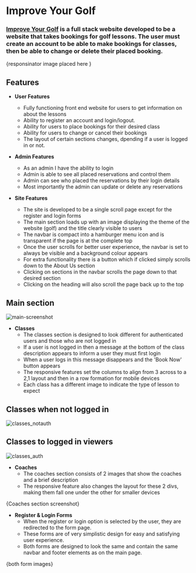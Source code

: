 # Improve Your Golf

### [Improve Your Golf](https://www.example.com) is a full stack website developed to be a website that takes bookings for golf lessons. The user must create an account to be able to make bookings for classes, then be able to change or delete their placed booking.

{responsinator image placed here }

## **Features**

- **User Features** 
  - Fully functioning front end website for users to get information on about the lessons
  - Ability to register an account and login/logout.
  - Ability for users to place bookings for their desired class
  - Ability for users to change or cancel their bookings
  - The layout of certain sections changes, dpending if a user is logged in or not.

- **Admin Features**
  - As an admin I have the ability to login 
  - Admin is able to see all placed reservations and control them
  - Admin can see who placed the reservations by their login details
  - Most importantly the admin can update or delete any reservations

- **Site Features**
  - The site is developed to be a single scroll page except for the register and login forms
  - The main section loads up with an image displaying the theme of the website (golf) and the title clearly visible to users
  - The navbar is compact into a hamburger menu icon and is transparent if the page is at the complete top
  - Once the user scrolls for better user experience, the navbar is set to always be visible and a background colour appears
  - For extra functionality there is a button which if clicked simply scrolls down to the About Us section
  - Clicking on sections in the navbar scrolls the page down to that desired section
  - Clicking on the heading will also scroll the page back up to the top

## Main section
![main-screenshot](https://user-images.githubusercontent.com/97538312/201192933-98a6b956-1bc9-43e9-84d8-8ba22933ffd2.jpg)


- **Classes**
  - The classes section is designed to look different for authenticated users and those who are not logged in
  - If a user is not logged in then a message at the bottom of the class description appears to inform a user they must first login
  - When a user logs in this message disappears and the 'Book Now' button appears
  - The responsive features set the columns to align from 3 across to a 2,1 layout and then in a row formation for mobile devices
  - Each class has a different image to indicate the type of lesson to expect

## Classes when not logged in 
![classes_notauth](https://user-images.githubusercontent.com/97538312/201193183-2252d2ed-a915-4d1d-b734-fa61ae8fb172.jpg)

## Classes to logged in viewers 
![classes_auth](https://user-images.githubusercontent.com/97538312/201193253-d616c879-8851-4726-9fb6-ada64418b095.jpg)


- **Coaches**
  - The coaches section consists of 2 images that show the coaches and a brief description
  - The responsive feature also changes the layout for these 2 divs, making them fall one under the other for smaller devices

{Coaches section screenshot}

- **Register & Login Forms**
  - When the register or login option is selected by the user, they are redirected to the form page.
  - These forms are of very simplistic design for easy and satisfying user experience.
  - Both forms are designed to look the same and contain the same navbar and footer elements as on the main page.

{both form images}
